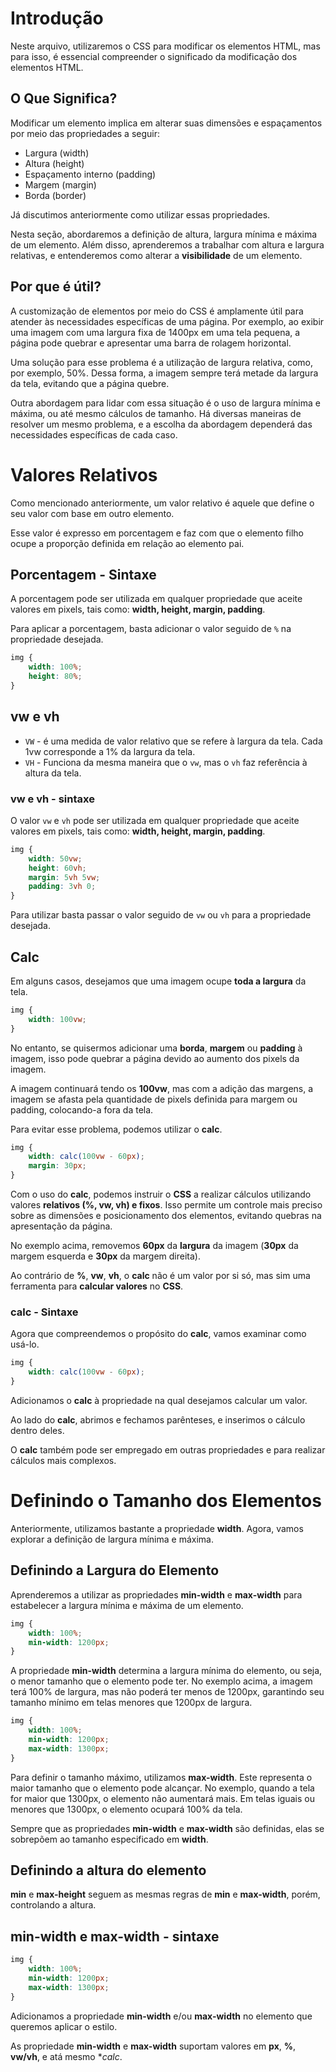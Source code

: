 # Introdução

Neste arquivo, utilizaremos o CSS para modificar os elementos HTML, mas 
para isso, é essencial compreender o significado da modificação dos elementos HTML.

## O Que Significa?

Modificar um elemento implica em alterar suas dimensões e espaçamentos 
por meio das propriedades a seguir:

- Largura (width)
- Altura (height)
- Espaçamento interno (padding)
- Margem (margin)
- Borda (border)

Já discutimos anteriormente como utilizar essas propriedades.

Nesta seção, abordaremos a definição de altura, largura mínima e máxima 
de um elemento. Além disso, aprenderemos a trabalhar com altura e largura 
relativas, e entenderemos como alterar a **visibilidade** de um elemento.

## Por que é útil?

A customização de elementos por meio do CSS é amplamente útil para atender 
às necessidades específicas de uma página. Por exemplo, ao exibir uma 
imagem com uma largura fixa de 1400px em uma tela pequena, a página pode 
quebrar e apresentar uma barra de rolagem horizontal.

Uma solução para esse problema é a utilização de largura relativa, como, por 
exemplo, 50%. Dessa forma, a imagem sempre terá metade da largura 
da tela, evitando que a página quebre.

Outra abordagem para lidar com essa situação é o uso de largura 
mínima e máxima, ou até mesmo cálculos de tamanho. Há diversas maneiras de 
resolver um mesmo problema, e a escolha da abordagem dependerá das 
necessidades específicas de cada caso.

# Valores Relativos

Como mencionado anteriormente, um valor relativo é aquele que define 
o seu valor com base em outro elemento.

Esse valor é expresso em porcentagem e faz com que o elemento filho ocupe a 
proporção definida em relação ao elemento pai.

## Porcentagem - Sintaxe

A porcentagem pode ser utilizada em qualquer propriedade que aceite valores 
em pixels, tais como: **width, height, margin, padding**.

Para aplicar a porcentagem, basta adicionar o valor seguido de `%` na 
propriedade desejada.

```css
img {
    width: 100%;
    height: 80%;
}
```

## vw e vh

- `VW` - é uma medida de valor relativo que se refere à largura da tela. 
Cada 1vw corresponde a 1% da largura da tela.
- `VH` - Funciona da mesma maneira que o `vw`, mas o `vh` faz referência à 
altura da tela.

### vw e vh - sintaxe 

O valor `vw` e `vh` pode ser utilizada em qualquer propriedade que aceite valores 
em pixels, tais como: **width, height, margin, padding**.

```css
img {
    width: 50vw;
    height: 60vh;
    margin: 5vh 5vw;
    padding: 3vh 0;
}
```

Para utilizar basta passar o valor seguido de `vw` ou `vh` para a propriedade 
desejada.

## Calc

Em alguns casos, desejamos que uma imagem ocupe **toda a largura** da tela.

```css
img {
    width: 100vw;
}
```

No entanto, se quisermos adicionar uma **borda**, **margem** ou **padding** 
à imagem, isso pode quebrar a página devido ao aumento dos pixels da imagem.

A imagem continuará tendo os **100vw**, mas com a adição das margens, a imagem 
se afasta pela quantidade de pixels definida para margem ou padding, colocando-a fora da tela.

Para evitar esse problema, podemos utilizar o **calc**.

```css
img {
    width: calc(100vw - 60px);
    margin: 30px;
}
```

Com o uso do **calc**, podemos instruir o **CSS** a realizar cálculos 
utilizando valores **relativos (%, vw, vh) e fixos**. 
Isso permite um controle mais preciso sobre as dimensões e posicionamento 
dos elementos, evitando quebras na apresentação da página.

No exemplo acima, removemos **60px** da **largura** da imagem 
(**30px** da margem esquerda e **30px** da margem direita).

Ao contrário de **%**, **vw**, **vh**, o **calc** não é um valor 
por si só, mas sim uma ferramenta para **calcular valores** no **CSS**.

### calc - Sintaxe

Agora que compreendemos o propósito do **calc**, vamos examinar como usá-lo.

```css
img {
    width: calc(100vw - 60px);
}
```

Adicionamos o **calc** à propriedade na qual desejamos calcular um valor.

Ao lado do **calc**, abrimos e fechamos parênteses, e inserimos o cálculo dentro deles.

O **calc** também pode ser empregado em outras propriedades e para realizar cálculos mais complexos.

# Definindo o Tamanho dos Elementos

Anteriormente, utilizamos bastante a propriedade **width**. Agora, vamos 
explorar a definição de largura mínima e máxima.

## Definindo a Largura do Elemento

Aprenderemos a utilizar as propriedades **min-width** e **max-width** 
para estabelecer a largura mínima e máxima de um elemento.

```css
img {
    width: 100%;
    min-width: 1200px;
}
``` 

A propriedade **min-width** determina a largura mínima do elemento, ou 
seja, o menor tamanho que o elemento pode ter. No exemplo acima, a imagem 
terá 100% de largura, mas não poderá ter menos de 1200px, garantindo seu 
tamanho mínimo em telas menores que 1200px de largura.

```css
img {
    width: 100%;
    min-width: 1200px;
    max-width: 1300px;
}
```

Para definir o tamanho máximo, utilizamos **max-width**. Este representa o 
maior tamanho que o elemento pode alcançar. No exemplo, quando a tela 
for maior que 1300px, o elemento não aumentará mais. Em telas iguais ou 
 menores que 1300px, o elemento ocupará 100% da tela.

Sempre que as propriedades **min-width** e **max-width** são definidas, elas 
se sobrepõem ao tamanho especificado em **width**.

## Definindo a altura do elemento

**min** e **max-height** seguem as mesmas regras de **min** e **max-width**,
porém, controlando a altura.

## min-width e max-width - sintaxe

```css
img {
    width: 100%;
    min-width: 1200px;
    max-width: 1300px;
}
```

Adicionamos a propriedade **min-width** e/ou **max-width** no elemento que 
queremos aplicar o estilo.

As propriedade **min-width** e **max-width** suportam valores em **px**, **%**,
**vw/vh**, e atá mesmo **calc*.



